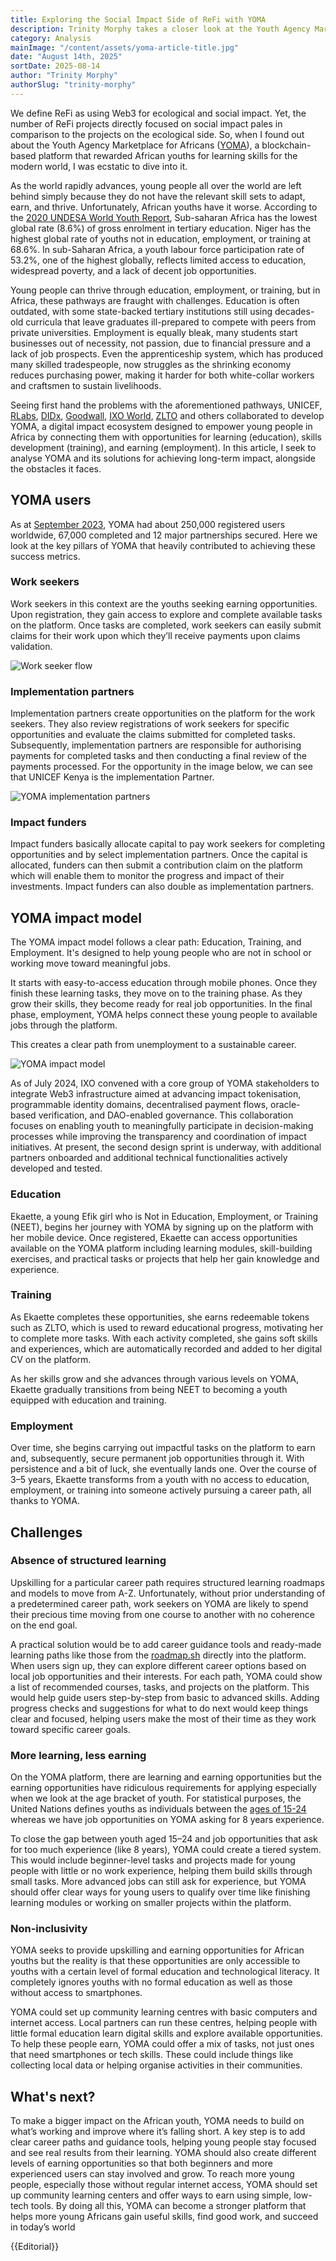 ```yaml
---
title: Exploring the Social Impact Side of ReFi with YOMA
description: Trinity Morphy takes a closer look at the Youth Agency Marketplace for Africans and its potential for social impact.
category: Analysis
mainImage: "/content/assets/yoma-article-title.jpg"
date: "August 14th, 2025"
sortDate: 2025-08-14
author: "Trinity Morphy"
authorSlug: "trinity-morphy"
---
```


We define ReFi as using Web3 for ecological and social impact. Yet, the number of ReFi projects directly focused on social impact pales in comparison to the projects on the ecological side. So, when I found out about the Youth Agency Marketplace for Africans ([YOMA](https://yoma.world/)), a blockchain-based platform that rewarded African youths for learning skills for the modern world, I was ecstatic to dive into it. 

As the world rapidly advances, young people all over the world are left behind simply because they do not have the relevant skill sets to adapt, earn, and thrive. Unfortunately, African youths have it worse. According to the [2020 UNDESA World Youth Report](https://social.desa.un.org/sites/default/files/publications/2023-08/2020-World-Youth-Report.pdf), Sub-saharan Africa has the lowest global rate (8.6%) of gross enrolment in tertiary education. Niger has the highest global rate of youths not in education, employment, or training at 68.6%. In sub-Saharan Africa, a youth labour force participation rate of 53.2%, one of the highest globally, reflects limited access to education, widespread poverty, and a lack of decent job opportunities. 

Young people can thrive through education, employment, or training, but in Africa, these pathways are fraught with challenges. Education is often outdated, with some state-backed tertiary institutions still using decades-old curricula that leave graduates ill-prepared to compete with peers from private universities. Employment is equally bleak, many students start businesses out of necessity, not passion, due to financial pressure and a lack of job prospects. Even the apprenticeship system, which has produced many skilled tradespeople, now struggles as the shrinking economy reduces purchasing power, making it harder for both white-collar workers and craftsmen to sustain livelihoods.

Seeing first hand the problems with the aforementioned pathways, UNICEF, [RLabs](https://rlabs.org/), [DIDx](https://www.didx.co.za/), [Goodwall](https://www.goodwall.io/), [IXO World](/project/ixo-world/), [ZLTO](https://www.zlto.co/) and others collaborated to develop YOMA, a digital impact ecosystem designed to empower young people in Africa by connecting them with opportunities for learning (education), skills development (training), and earning (employment). In this article, I seek to analyse YOMA and its solutions for achieving long-term impact, alongside the obstacles it faces.

## YOMA users

As at [September 2023](https://www.un.org/en/global-issues/youth#:~:text=Who%20Are%20the%20Youth?,of%2015%20and%2024%20years.), YOMA had about 250,000 registered users worldwide, 67,000 completed and 12 major partnerships secured. Here we look at the key pillars of YOMA that heavily contributed to achieving these success metrics.

### Work seekers

Work seekers in this context are the youths seeking earning opportunities. Upon registration, they gain access to explore and complete available tasks on the platform. Once tasks are completed, work seekers can easily submit claims for their work upon which they’ll receive payments upon claims validation. 

![Work seeker flow](/content/assets/yoma-article-1.jpg)

### Implementation partners

Implementation partners create opportunities on the platform for the work seekers. They also review registrations of work seekers for specific opportunities and evaluate the claims submitted for completed tasks. Subsequently, implementation partners are responsible for authorising payments for completed tasks and then conducting a final review of the payments processed. For the opportunity in the image below, we can see that UNICEF Kenya is the implementation Partner.

<img src="/content/assets/yoma-article-2.jpg" class="w-50" alt="YOMA implementation partners" />

### Impact funders

Impact funders basically allocate capital to pay work seekers for completing opportunities and by select implementation partners. Once the capital is allocated, funders can then submit a contribution claim on the platform which will enable them to monitor the progress and impact of their investments. Impact funders can also double as implementation partners.

## YOMA impact model

The YOMA impact model follows a clear path: Education, Training, and Employment. It's designed to help young people who are not in school or working move toward meaningful jobs.

It starts with easy-to-access education through mobile phones. Once they finish these learning tasks, they move on to the training phase. As they grow their skills, they become ready for real job opportunities. In the final phase, employment, YOMA helps connect these young people to available jobs through the platform. 

This creates a clear path from unemployment to a sustainable career.

![YOMA impact model](/content/assets/yoma-article-3.jpg)

As of July 2024, IXO convened with a core group of YOMA stakeholders to integrate Web3 infrastructure aimed at advancing impact tokenisation, programmable identity domains, decentralised payment flows, oracle-based verification, and DAO-enabled governance. This collaboration focuses on enabling youth to meaningfully participate in decision-making processes while improving the transparency and coordination of impact initiatives. At present, the second design sprint is underway, with additional partners onboarded and additional technical functionalities actively developed and tested.

### Education

Ekaette, a young Efik girl who is Not in Education, Employment, or Training (NEET), begins her journey with YOMA by signing up on the platform with her mobile device. Once registered, Ekaette can access opportunities available on the YOMA platform including learning modules, skill-building exercises, and practical tasks or projects that help her gain knowledge and experience.

### Training

As Ekaette completes these opportunities, she earns redeemable tokens such as ZLTO, which is used to reward educational progress, motivating her to complete more tasks. With each activity completed, she gains soft skills and experiences, which are automatically recorded and added to her digital CV on the platform.

As her skills grow and she advances through various levels on YOMA, Ekaette gradually transitions from being NEET to becoming a youth equipped with education and training. 

### Employment

Over time, she begins carrying out impactful tasks on the platform to earn and, subsequently, secure permanent job opportunities through it. With persistence and a bit of luck, she eventually lands one. Over the course of 3–5 years, Ekaette transforms from a youth with no access to education, employment, or training into someone actively pursuing a career path, all thanks to YOMA.

## Challenges

### Absence of structured learning

Upskilling for a particular career path requires structured learning roadmaps and models to move from A-Z. Unfortunately, without prior understanding of a predetermined career path, work seekers on YOMA are likely to spend their precious time moving from one course to another with no coherence on the end goal.  

A practical solution would be to add career guidance tools and ready-made learning paths like those from the [roadmap.sh](http://roadmap.sh) directly into the platform. When users sign up, they can explore different career options based on local job opportunities and their interests. For each path, YOMA could show a list of recommended courses, tasks, and projects on the platform. This would help guide users step-by-step from basic to advanced skills. Adding progress checks and suggestions for what to do next would keep things clear and focused, helping users make the most of their time as they work toward specific career goals.

### More learning, less earning

On the YOMA platform, there are learning and earning opportunities but the earning opportunities have ridiculous requirements for applying especially when we look at the age bracket of youth. For statistical purposes, the United Nations defines youths as individuals between the [ages of 15-24](https://www.un.org/en/global-issues/youth#:~:text=Who%20Are%20the%20Youth?,of%2015%20and%2024%20years.) whereas we have job opportunities on YOMA asking for 8 years experience.

To close the gap between youth aged 15–24 and job opportunities that ask for too much experience (like 8 years), YOMA could create a tiered system. This would include beginner-level tasks and projects made for young people with little or no work experience, helping them build skills through small tasks. More advanced jobs can still ask for experience, but YOMA should offer clear ways for young users to qualify over time like finishing learning modules or working on smaller projects within the platform.

### Non-inclusivity

YOMA seeks to provide upskilling and earning opportunities for African youths but the reality is that these opportunities are only accessible to youths with a certain level of formal education and technological literacy. It completely ignores youths with no formal education as well as those without access to smartphones.

YOMA could set up community learning centres with basic computers and internet access. Local partners can run these centres, helping people with little formal education learn digital skills and explore available opportunities. To help these people earn, YOMA could offer a mix of tasks, not just ones that need smartphones or tech skills. These could include things like collecting local data or helping organise activities in their communities.

## What's next?

To make a bigger impact on the African youth, YOMA needs to build on what’s working and improve where it’s falling short. A key step is to add clear career paths and guidance tools, helping young people stay focused and see real results from their learning. YOMA should also create different levels of earning opportunities so that both beginners and more experienced users can stay involved and grow. To reach more young people, especially those without regular internet access, YOMA should set up community learning centers and offer ways to earn using simple, low-tech tools. By doing all this, YOMA can become a stronger platform that helps more young Africans gain useful skills, find good work, and succeed in today’s world

{{Editorial}}
